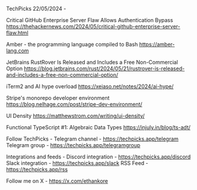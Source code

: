 TechPicks 22/05/2024 -

Critical GitHub Enterprise Server Flaw Allows Authentication Bypass
https://thehackernews.com/2024/05/critical-github-enterprise-server-flaw.html

Amber - the programming language compiled to Bash
https://amber-lang.com

JetBrains RustRover Is Released and Includes a Free Non-Commercial Option
https://blog.jetbrains.com/rust/2024/05/21/rustrover-is-released-and-includes-a-free-non-commercial-option/

iTerm2 and AI hype overload
https://xeiaso.net/notes/2024/ai-hype/

Stripe's monorepo developer environment
https://blog.nelhage.com/post/stripe-dev-environment/

UI Density
https://matthewstrom.com/writing/ui-density/

Functional TypeScript #1: Algebraic Data Types
https://injuly.in/blog/ts-adt/

Follow TechPicks -
Telegram channel - https://techpicks.app/telegram
Telegram group - https://techpicks.app/telegramgroup

Integrations and feeds -
Discord integration - https://techpicks.app/discord
Slack integration - https://techpicks.app/slack
RSS Feed - https://techpicks.app/rss

Follow me on X - https://x.com/ethankore